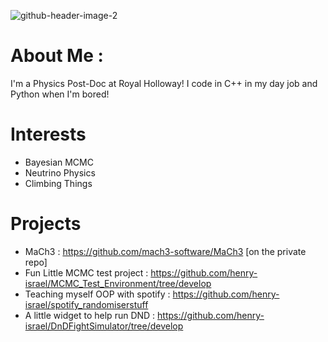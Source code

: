 ![github-header-image-2](https://github.com/henry-wallace-phys/henry-wallace-phys/assets/67589487/3a156784-9c13-47e7-bc9e-a2527336b04e)

# About Me :
I'm a Physics Post-Doc at Royal Holloway! I code in C++ in my day job and Python when I'm bored!

# Interests
- Bayesian MCMC
- Neutrino Physics
- Climbing Things

# Projects
- MaCh3 : https://github.com/mach3-software/MaCh3 [on the private repo]
- Fun Little MCMC test project : https://github.com/henry-israel/MCMC_Test_Environment/tree/develop
- Teaching myself OOP with spotify : https://github.com/henry-israel/spotify_randomiserstuff
- A little widget to help run DND : https://github.com/henry-israel/DnDFightSimulator/tree/develop
  
